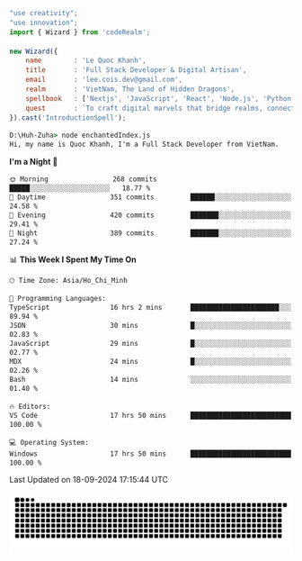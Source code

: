 <!--x axis divider-->

```js 
"use creativity";
"use innovation";
import { Wizard } from 'codeRealm';

new Wizard({
    name        : 'Le Quoc Khanh',
    title       : 'Full Stack Developer & Digital Artisan',
    email       : 'lee.cois.dev@gmail.com',
    realm       : 'VietNam, The Land of Hidden Dragons',
    spellbook   : ['Nextjs', 'JavaScript', 'React', 'Node.js', 'Python', 'Django', 'Cloud Services'],
    quest       : `To craft digital marvels that bridge realms, connect cultures, and bring imagination to life.`,
}).cast('IntroductionSpell');
```

```cmd
D:\Huh-Zuha> node enchantedIndex.js
Hi, my name is Quoc Khanh, I'm a Full Stack Developer from VietNam.
```
<!--START_SECTION:waka-->
**I'm a Night 🦉** 

```text
🌞 Morning                268 commits         █████░░░░░░░░░░░░░░░░░░░░   18.77 % 
🌆 Daytime                351 commits         ██████░░░░░░░░░░░░░░░░░░░   24.58 % 
🌃 Evening                420 commits         ███████░░░░░░░░░░░░░░░░░░   29.41 % 
🌙 Night                  389 commits         ███████░░░░░░░░░░░░░░░░░░   27.24 % 
```


📊 **This Week I Spent My Time On** 

```text
🕑︎ Time Zone: Asia/Ho_Chi_Minh

💬 Programming Languages: 
TypeScript               16 hrs 2 mins       ██████████████████████░░░   89.94 % 
JSON                     30 mins             █░░░░░░░░░░░░░░░░░░░░░░░░   02.83 % 
JavaScript               29 mins             █░░░░░░░░░░░░░░░░░░░░░░░░   02.77 % 
MDX                      24 mins             █░░░░░░░░░░░░░░░░░░░░░░░░   02.26 % 
Bash                     14 mins             ░░░░░░░░░░░░░░░░░░░░░░░░░   01.40 % 

🔥 Editors: 
VS Code                  17 hrs 50 mins      █████████████████████████   100.00 % 

💻 Operating System: 
Windows                  17 hrs 50 mins      █████████████████████████   100.00 % 
```


 Last Updated on 18-09-2024 17:15:44 UTC
<!--END_SECTION:waka-->
<picture>
  <source media="(prefers-color-scheme: dark)" srcset="https://raw.githubusercontent.com/leecois/leecois/output/github-contribution-grid-snake-dark.svg">
  <source media="(prefers-color-scheme: light)" srcset="https://raw.githubusercontent.com/leecois/leecois/output/github-contribution-grid-snake.svg">
  <img alt="github contribution grid snake animation" src="https://raw.githubusercontent.com/leecois/leecois/output/github-contribution-grid-snake.svg">
</picture>
